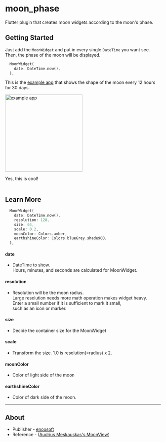 # moon_phase

Flutter plugin that creates moon widgets according to the moon's phase.

## Getting Started

Just add the `MoonWidget` and put in every single `DateTime` you want see. Then, the phase of the moon will be displayed.

```dart
  MoonWidget(
    date: DateTime.now(),
  ),
```

This is the [example app](https://pub.dev/packages/moon_phase/example) that shows the shape of the moon every 12 hours for 30 days.

<img src="https://user-images.githubusercontent.com/68217334/136544208-f1c8b8bb-bd64-4225-8157-c6eae9a63e56.png" alt="example app" width="250"/>


Yes, this is cool!    
<br>
    
## Learn More

```dart
  MoonWidget(
    date: DateTime.now(),
    resolution: 128,
    size: 64,
    scale: 0.2,
    moonColor: Colors.amber,
    earthshineColor: Colors.blueGrey.shade900,
  ),
```   
#### **date**
- DateTime to show.   
   Hours, minutes, and seconds are calculated for MoonWidget.  

#### **resolution**
- Resolution will be the moon radius.   
Large resolution needs more math operation makes widget heavy.   
Enter a small number if it is sufficient to mark it small,   
such as an icon or marker.   

#### **size**
- Decide the container size for the MoonWidget

#### **scale**
- Transform the size. 1.0 is resolution(=radius) x 2.   
#### **moonColor**
- Color of light side of the moon

#### **earthshineColor**
- Color of dark side of the moon.   

---
## About

- Publisher - [enoosoft](https://github.com/enoosoft)   
- Reference - ([Audrius Meskauskas's MoonView](https://github.com/andviane/moon.git))